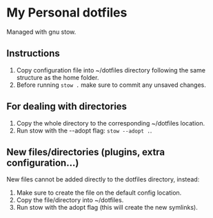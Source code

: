 # My Personal dotfiles

Managed with gnu stow.

## Instructions 

1. Copy configuration file into ~/dotfiles directory following the same structure as the home folder.
2. Before running `stow .` make sure to commit any unsaved changes.

## For dealing with directories

1. Copy the whole directory to the corresponding ~/dotfiles location.
2. Run stow with the --adopt flag: `stow --adopt .`.

## New files/directories (plugins, extra configuration...)

New files cannot be added directly to the dotfiles directory, instead:

1. Make sure to create the file on the default config location.
2. Copy the file/directory into ~/dotfiles.
3. Run stow with the adopt flag (this will create the new symlinks).
